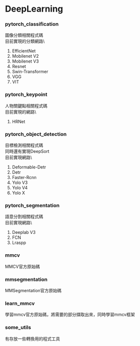 # DeepLearning

### pytorch_classification
圖像分類相關程式碼\
目前實現的分類網路\
1. EfficientNet
2. Mobilenet V2
3. Mobilenet V3
4. Resnet
5. Swin-Transformer
6. VGG
7. VIT

### pytorch_keypoint
人物關鍵點相關程式碼\
目前實現的網路\
1. HRNet

### pytorch_object_detection
目標檢測相關程式碼\
同時還有實現DeepSort\
目前實現網路\
1. Deformable-Detr
2. Detr
3. Faster-Rcnn
4. Yolo V3
5. Yolo V4
6. Yolo X

### pytorch_segmentation
語意分割相關程式碼\
目前實現網路\
1. Deeplab V3
2. FCN
3. Lraspp

### mmcv
MMCV官方原始碼

### mmsegmentation
MMSegmentation官方原始碼

### learn_mmcv
學習mmcv官方原始碼，將需要的部分擷取出來，同時學習mmcv框架

### some_utils
有存放一些轉換用的程式工具
